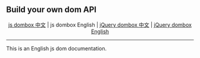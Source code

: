 ## Build your own dom API
<p align="center">
  <a href="https://github.com/yingjieweb/dombox">js dombox 中文</a> |
  <span>js dombox English</span> |
  <a href="https://github.com/yingjieweb/dombox/tree/master/lang/chinese/jqdom">jQuery dombox 中文</a> |
  <a href="https://github.com/yingjieweb/dombox/tree/master/lang/english/jqdom">jQuery dombox English</a>
</p>

------

This is an English js dom documentation.